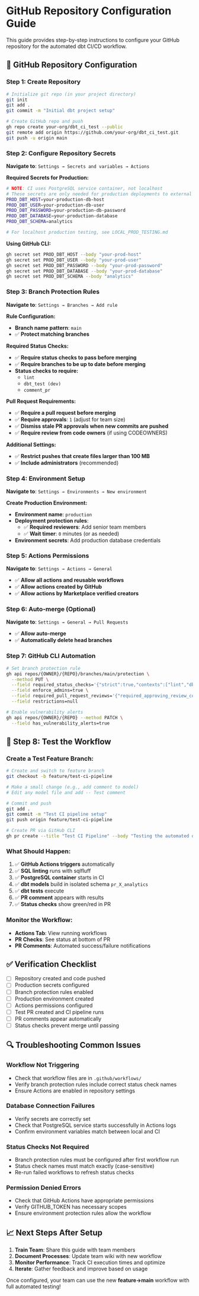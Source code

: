 # GitHub Repository Configuration Guide

This guide provides step-by-step instructions to configure your GitHub repository for the automated dbt CI/CD workflow.

## 🔧 **GitHub Repository Configuration**

### **Step 1: Create Repository**
```bash
# Initialize git repo (in your project directory)
git init
git add .
git commit -m "Initial dbt project setup"

# Create GitHub repo and push
gh repo create your-org/dbt_ci_test --public
git remote add origin https://github.com/your-org/dbt_ci_test.git
git push -u origin main
```

### **Step 2: Configure Repository Secrets**

**Navigate to**: `Settings → Secrets and variables → Actions`

**Required Secrets for Production:**
```bash
# NOTE: CI uses PostgreSQL service container, not localhost
# These secrets are only needed for production deployments to external databases
PROD_DBT_HOST=your-production-db-host
PROD_DBT_USER=your-production-db-user  
PROD_DBT_PASSWORD=your-production-db-password
PROD_DBT_DATABASE=your-production-database
PROD_DBT_SCHEMA=analytics

# For localhost production testing, see LOCAL_PROD_TESTING.md
```

**Using GitHub CLI:**
```bash
gh secret set PROD_DBT_HOST --body "your-prod-host"
gh secret set PROD_DBT_USER --body "your-prod-user"
gh secret set PROD_DBT_PASSWORD --body "your-prod-password"
gh secret set PROD_DBT_DATABASE --body "your-prod-database"
gh secret set PROD_DBT_SCHEMA --body "analytics"
```

### **Step 3: Branch Protection Rules**

**Navigate to**: `Settings → Branches → Add rule`

**Rule Configuration:**
- **Branch name pattern**: `main`
- ✅ **Protect matching branches**

**Required Status Checks:**
- ✅ **Require status checks to pass before merging**
- ✅ **Require branches to be up to date before merging**
- **Status checks to require:**
  - `lint`
  - `dbt_test (dev)`
  - `comment_pr`

**Pull Request Requirements:**
- ✅ **Require a pull request before merging**  
- ✅ **Require approvals**: `1` (adjust for team size)
- ✅ **Dismiss stale PR approvals when new commits are pushed**
- ✅ **Require review from code owners** (if using CODEOWNERS)

**Additional Settings:**
- ✅ **Restrict pushes that create files larger than 100 MB**
- ✅ **Include administrators** (recommended)

### **Step 4: Environment Setup**

**Navigate to**: `Settings → Environments → New environment`

**Create Production Environment:**
- **Environment name**: `production`
- **Deployment protection rules**:
  - ✅ **Required reviewers**: Add senior team members
  - ✅ **Wait timer**: `0` minutes (or as needed)
- **Environment secrets**: Add production database credentials

### **Step 5: Actions Permissions**

**Navigate to**: `Settings → Actions → General`

- ✅ **Allow all actions and reusable workflows**
- ✅ **Allow actions created by GitHub**
- ✅ **Allow actions by Marketplace verified creators**

### **Step 6: Auto-merge (Optional)**

**Navigate to**: `Settings → General → Pull Requests`

- ✅ **Allow auto-merge**
- ✅ **Automatically delete head branches**

### **Step 7: GitHub CLI Automation**

```bash
# Set branch protection rule
gh api repos/{OWNER}/{REPO}/branches/main/protection \
  --method PUT \
  --field required_status_checks='{"strict":true,"contexts":["lint","dbt_test (dev)","comment_pr"]}' \
  --field enforce_admins=true \
  --field required_pull_request_reviews='{"required_approving_review_count":1,"dismiss_stale_reviews":true}' \
  --field restrictions=null

# Enable vulnerability alerts
gh api repos/{OWNER}/{REPO} --method PATCH \
  --field has_vulnerability_alerts=true
```

## 🧪 **Step 8: Test the Workflow**

### **Create a Test Feature Branch:**
```bash
# Create and switch to feature branch
git checkout -b feature/test-ci-pipeline

# Make a small change (e.g., add comment to model)
# Edit any model file and add -- Test comment

# Commit and push
git add .
git commit -m "Test CI pipeline setup"
git push origin feature/test-ci-pipeline

# Create PR via GitHub CLI
gh pr create --title "Test CI Pipeline" --body "Testing the automated dbt CI workflow"
```

### **What Should Happen:**
1. ✅ **GitHub Actions triggers** automatically
2. ✅ **SQL linting** runs with sqlfluff
3. ✅ **PostgreSQL container** starts in CI
4. ✅ **dbt models** build in isolated schema `pr_X_analytics`
5. ✅ **dbt tests** execute
6. ✅ **PR comment** appears with results
7. ✅ **Status checks** show green/red in PR

### **Monitor the Workflow:**
- **Actions Tab**: View running workflows
- **PR Checks**: See status at bottom of PR
- **PR Comments**: Automated success/failure notifications

## ✅ **Verification Checklist**

- [ ] Repository created and code pushed
- [ ] Production secrets configured
- [ ] Branch protection rules enabled
- [ ] Production environment created
- [ ] Actions permissions configured
- [ ] Test PR created and CI pipeline runs
- [ ] PR comments appear automatically
- [ ] Status checks prevent merge until passing

## 🔍 **Troubleshooting Common Issues**

### **Workflow Not Triggering**
- Check that workflow files are in `.github/workflows/`
- Verify branch protection rules include correct status check names
- Ensure Actions are enabled in repository settings

### **Database Connection Failures**
- Verify secrets are correctly set
- Check that PostgreSQL service starts successfully in Actions logs
- Confirm environment variables match between local and CI

### **Status Checks Not Required**
- Branch protection rules must be configured after first workflow run
- Status check names must match exactly (case-sensitive)
- Re-run failed workflows to refresh status checks

### **Permission Denied Errors**
- Check that GitHub Actions have appropriate permissions
- Verify GITHUB_TOKEN has necessary scopes
- Ensure environment protection rules allow the workflow

## 📈 **Next Steps After Setup**

1. **Train Team**: Share this guide with team members
2. **Document Processes**: Update team wiki with new workflow
3. **Monitor Performance**: Track CI execution times and optimize
4. **Iterate**: Gather feedback and improve based on usage

Once configured, your team can use the new **feature→main** workflow with full automated testing!
